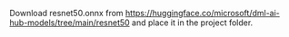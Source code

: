 Download resnet50.onnx from https://huggingface.co/microsoft/dml-ai-hub-models/tree/main/resnet50 and place it in the project folder.